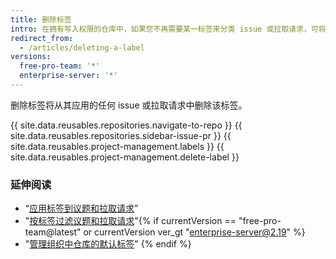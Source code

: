 ```yaml
---
title: 删除标签
intro: 在拥有写入权限的仓库中，如果您不再需要某一标签来分类 issue 或拉取请求，可将其删除。
redirect_from:
  - /articles/deleting-a-label
versions:
  free-pro-team: '*'
  enterprise-server: '*'
---
```


删除标签将从其应用的任何 issue 或拉取请求中删除该标签。

{{ site.data.reusables.repositories.navigate-to-repo }}
{{ site.data.reusables.repositories.sidebar-issue-pr }}
{{ site.data.reusables.project-management.labels }}
{{ site.data.reusables.project-management.delete-label }}

### 延伸阅读

- “[应用标签到议题和拉取请求](/articles/applying-labels-to-issues-and-pull-requests)”
- "[按标签过滤议题和拉取请求](/articles/filtering-issues-and-pull-requests-by-labels)"{% if currentVersion == "free-pro-team@latest" or currentVersion ver_gt "enterprise-server@2.19" %}
- "[管理组织中仓库的默认标签](/articles/managing-default-labels-for-repositories-in-your-organization)"
{% endif %}

